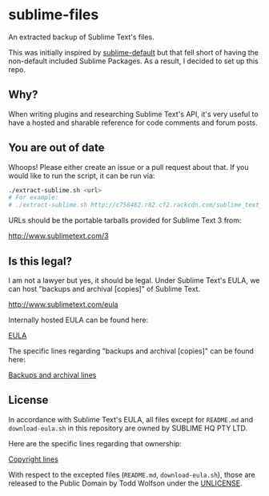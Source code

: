 # sublime-files
An extracted backup of Sublime Text's files.

This was initially inspired by [sublime-default][] but that fell short of having the non-default included Sublime Packages. As a result, I decided to set up this repo.

[sublime-default]: https://github.com/randy3k/sublime-default

## Why?
When writing plugins and researching Sublime Text's API, it's very useful to have a hosted and sharable reference for code comments and forum posts.

## You are out of date
Whoops! Please either create an issue or a pull request about that. If you would like to run the script, it can be run via:

```bash
./extract-sublime.sh <url>
# For example:
# ./extract-sublime.sh http://c758482.r82.cf2.rackcdn.com/sublime_text_3_build_3083_x64.tar.bz2
```

URLs should be the portable tarballs provided for Sublime Text 3 from:

http://www.sublimetext.com/3

## Is this legal?
I am not a lawyer but yes, it should be legal. Under Sublime Text's EULA, we can host "backups and archival [copies]" of Sublime Text.

http://www.sublimetext.com/eula

Internally hosted EULA can be found here:

[EULA][]

The specific lines regarding "backups and archival [copies]" can be found here:

[Backups and archival lines](EULA#L38-L39)

[EULA]: EULA

## License
In accordance with Sublime Text's EULA, all files except for `README.md` and `download-eula.sh` in this repository are owned by SUBLIME HQ PTY LTD.

Here are the specific lines regarding that ownership:

[Copyright lines](EULA#L53-L54)

With respect to the excepted files (`README.md`, `download-eula.sh`), those are released to the Public Domain by Todd Wolfson under the [UNLICENSE][].

[UNLICENSE]: UNLICENSE
